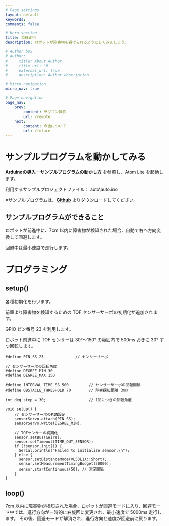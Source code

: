 ```yaml
---
# Page settings
layout: default
keywords:
comments: false

# Hero section
title: 自律走行
description: ロボットが障害物を避けられるようにしてみましょう。

# Author box
# author:
#     title: About Author
#     title_url: '#'
#     external_url: true
#     description: Author description

# Micro navigation
micro_nav: true

# Page navigation
page_nav:
    prev:
        content: ラジコン操作
        url: /remote
    next:
        content: 今後について
        url: /future
---
```


# サンプルプログラムを動かしてみる
**Arduinoの導入**ー**サンプルプログラムの動かし方** を参照し、Atom Lite を起動します。

利用するサンプルプロジェクトファイル： auto\auto.ino

※サンプルプログラムは、**[Github](https://github.com/LifeTechRobotics/secaro_arduino_projects.git)** よりダウンロードしてください。

## サンプルプログラムができること
ロボットが前進中に、7cm 以内に障害物が検知された場合、自動で右へ方向変換して回避します。

回避中は最小速度で走行します。

# プログラミング
## setup()
各種初期化を行います。

前章より障害物を検知するための TOF センサーサーボの初期化が追加されます。

GPIO ピン番号 23 を利用します。

ロボット前進中に TOF センサーは 30°〜150° の範囲内で 500ms おきに 30° ずつ回転します。

```
#define PIN_SS 23              // センサーサーボ

// センサーサーボの回転角度
#define DEGREE_MIN 30
#define DEGREE_MAX 150

#define INTERVAL_TIME_SS 500         // センサーサーボの回転間隔
#define OBSTACLE_THRESHOLD 70        // 障害探知距離（mm）

int deg_step = 30;                   // 1回につきの回転角度

void setup() {
    // センサーサーボのPIN設定
    sensorServo.attach(PIN_SS);
    sensorServo.write(DEGREE_MIN);

    // TOFセンサーの初期化
    sensor.setBus(&Wire);
    sensor.setTimeout(TIME_OUT_SENSOR);
    if (!sensor.init()) {
      Serial.println("Failed to initialize sensor.\n");
    } else {
      sensor.setDistanceMode(VL53L1X::Short);
      sensor.setMeasurementTimingBudget(50000);
      sensor.startContinuous(50); // 測定間隔
    }
}
```

## loop()
7cm 以内に障害物が検知された場合、ロボットが回避モードに入り、回避モード中では、進行方向が一時的に右旋回に変更され、最小速度で 5000ms 走行します。
その後、回避モードが解消され、進行方向と速度が回避前に戻ります。
